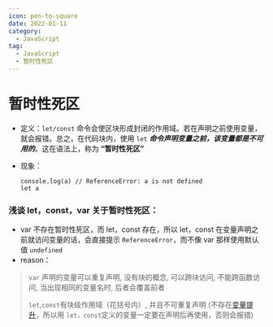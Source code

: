```yaml
---
icon: pen-to-square
date: 2022-01-11
category:
  - JavaScript
tag:
  - JavaScript
  - 暂时性死区
---
```

# 暂时性死区

*   定义：`let/const` 命令会使区块形成封闭的作用域。若在声明之前使用变量，就会报错。总之，在代码块内，使用 `let` _**命令声明变量之前，该变量都是不可用的**_。这在语法上，称为 **“暂时性死区”**
*   现象：
    
    ```
    console.log(a) // ReferenceError: a is not defined
    let a
    ```
    

### 浅谈 let，const，var 关于暂时性死区：

*   var 不存在暂时性死区，而 let，const 存在，所以 let，const 在变量声明之前就访问变量的话，会直接提示 `ReferenceError`，而不像 var 那样使用默认值 `undefined`
*   reason：

> `var` 声明的变量可以重复声明, 没有块的概念, 可以跨块访问, 不能跨函数访问, 当出现相同的变量名时, 后者会覆盖前者
> 
> `let`,`const`有块级作用域（花括号内）, 并且不可重复声明 (不存在[变量提升](https://so.csdn.net/so/search?q=%E5%8F%98%E9%87%8F%E6%8F%90%E5%8D%87&spm=1001.2101.3001.7020)，所以用 `let，const`定义的变量一定要在声明后再使用，否则会报错)